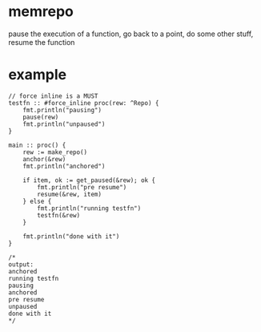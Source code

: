 # memrepo

pause the execution of a function, go back to a point, do some other stuff, resume the function

# example
```odin
// force inline is a MUST
testfn :: #force_inline proc(rew: ^Repo) {
	fmt.println("pausing")
	pause(rew)
	fmt.println("unpaused")
}

main :: proc() {
	rew := make_repo()
	anchor(&rew)
	fmt.println("anchored")

	if item, ok := get_paused(&rew); ok {
		fmt.println("pre resume")
		resume(&rew, item)
	} else {
		fmt.println("running testfn")
		testfn(&rew)
	}

	fmt.println("done with it")
}

/*
output:
anchored
running testfn
pausing
anchored 
pre resume
unpaused
done with it
*/
```
